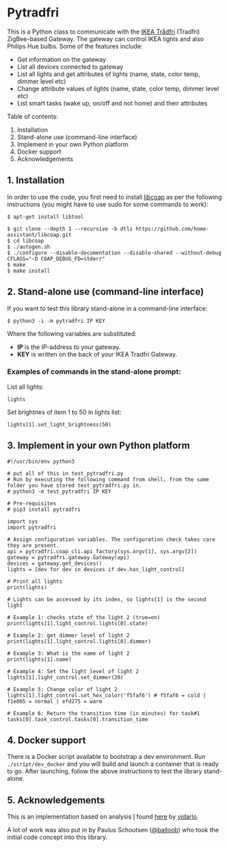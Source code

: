 # Pytradfri #

This is a Python class to communicate with the [IKEA Trådfri](http://www.ikea.com/us/en/catalog/products/00337813/) (Tradfri) ZigBee-based Gateway. The gateway can control IKEA lights and also Philips Hue bulbs. Some of the features include:
- Get information on the gateway
- List all devices connected to gateway
- List all lights and get attributes of lights (name, state, color temp, dimmer level etc)
- Change attribute values of lights (name, state, color temp, dimmer level etc)
- List smart tasks (wake up, on/off and not home) and their attributes

Table of contents:
1. Installation
2. Stand-alone use (command-line interface)
3. Implement in your own Python platform
4. Docker support
5. Acknowledgements

## 1. Installation ##
In order to use the code, you first need to install [libcoap](https://github.com/obgm/libcoap) as per the following instructions (you might have to use sudo for some commands to work):

```shell
$ apt-get install libtool

$ git clone --depth 1 --recursive -b dtls https://github.com/home-assistant/libcoap.git
$ cd libcoap
$ ./autogen.sh
$ ./configure --disable-documentation --disable-shared --without-debug CFLAGS="-D COAP_DEBUG_FD=stderr"
$ make
$ make install
```

## 2. Stand-alone use (command-line interface) ##
If you want to test this library stand-alone in a command-line interface:

```shell
$ python3 -i -m pytradfri IP KEY
```
Where the following variables are substituted:
- **IP** is the IP-address to your gateway.
- **KEY** is written on the back of your IKEA Tradfri Gateway.

### Examples of commands in the stand-alone prompt: ###

List all lights: 
```shell
lights
```
Set brightnes of item 1 to 50 in lights list: 
```shell
lights[1].set_light_brightness(50)
```


## 3. Implement in your own Python platform
```
#!/usr/bin/env python3

# put all of this in test_pytradfri.py
# Run by executing the following command from shell, from the same folder you have stored test_pytradfri.py in.
# python3 -m test_pytradfri IP KEY

# Pre-requisites
# pip3 install pytradfri

import sys
import pytradfri

# Assign configuration variables. The configuration check takes care they are present.
api = pytradfri.coap_cli.api_factory(sys.argv[1], sys.argv[2])
gateway = pytradfri.gateway.Gateway(api)
devices = gateway.get_devices()
lights = [dev for dev in devices if dev.has_light_control]

# Print all lights
print(lights)

# Lights can be accessed by its index, so lights[1] is the second light

# Example 1: checks state of the light 2 (true=on)
print(lights[1].light_control.lights[0].state)

# Example 2: get dimmer level of light 2
print(lights[1].light_control.lights[0].dimmer)

# Example 3: What is the name of light 2
print(lights[1].name)

# Example 4: Set the light level of light 2
lights[1].light_control.set_dimmer(20)

# Example 5: Change color of light 2
lights[1].light_control.set_hex_color('f5faf6') # f5faf6 = cold | f1e0b5 = normal | efd275 = warm

# Example 6: Return the transition time (in minutes) for task#1
tasks[0].task_control.tasks[0].transition_time
```

## 4. Docker support

There is a Docker script available to bootstrap a dev environment. Run `./script/dev_docker` and you will build and launch a container that is ready to go. After launching, follow the above instructions to test the library stand-alone.

## 5. Acknowledgements
This is an implementation based on analysis [I](https://github.com/ggravlingen/) found [here](https://bitsex.net/software/2017/coap-endpoints-on-ikea-tradfri/) by [vidarlo](https://bitsex.net/).

A lot of work was also put in by Paulus Schoutsen ([@balloob](https://github.com/balloob)) who took the initial code concept into this library.
